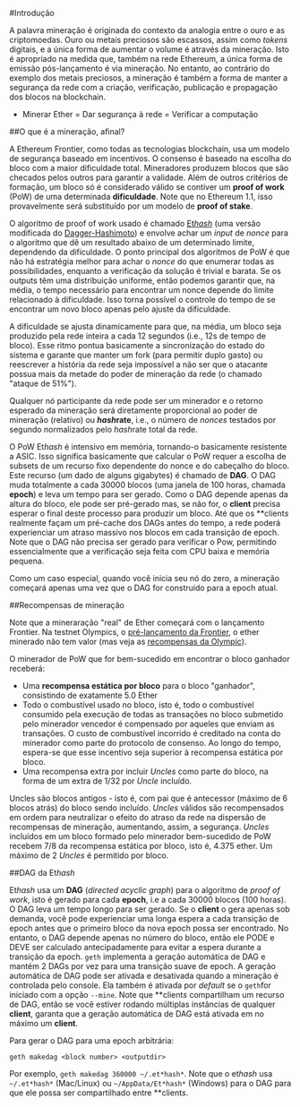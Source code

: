 #Introdução

A palavra mineração é originada do contexto da analogia entre o ouro e as criptomoedas. Ouro ou metais preciosos são escassos, assim como *tokens* digitais, e a única forma de aumentar o volume é através da mineração. Isto é apropriado na medida que, também na rede Ethereum, a única forma de emissão pós-lançamento é via mineração. No entanto, ao contrário do exemplo dos metais preciosos, a mineração é também a forma de manter a segurança da rede com a criação, verificação, publicação e propagação dos blocos na blockchain.

* Minerar Ether = Dar segurança à rede = Verificar a computação

##O que é a mineração, afinal?

A Ethereum Frontier, como todas as tecnologias blockchain, usa um modelo de segurança baseado em incentivos. O consenso é baseado na escolha do bloco com a maior dificuldade total. Mineradores produzem blocos que são checados pelos outros para garantir a validade. Além de outros critérios de formação, um bloco só é considerado válido se contiver um **proof of work** (PoW) de uma determinada **dificuldade**. Note que no Ethereum 1.1, isso provavelmente será substituído por um modelo de **proof of stake**.


O algoritmo de proof of work usado é chamado [Et*hash*](https://github.com/ethereum/wiki/wiki/Et*hash*) (uma versão modificada do [Dagger-Hashimoto](https://github.com/ethereum/wiki/wiki/Dagger-Hashimoto)) e envolve achar um *input* de *nonce* para o algoritmo que dê um resultado abaixo de um determinado limite, dependendo da dificuldade. O ponto principal dos algoritmos de PoW é que não há estratégia melhor para achar o *nonce* do que enumerar todas as possibilidades, enquanto a verificação da solução é trivial e barata. Se os outputs têm uma distribuição uniforme, então podemos garantir que, na média, o tempo necessário para encontrar um nonce depende do limite relacionado à dificuldade. Isso torna possível o controle do tempo de se encontrar um novo bloco apenas pelo ajuste da dificuldade.

A dificuldade se ajusta dinamicamente para que, na média, um bloco seja produzido pela rede inteira a cada 12 segundos (i.e., 12s de tempo de bloco). Esse ritmo pontua basicamente a sincronização do estado do sistema e garante que manter um fork (para permitir duplo gasto) ou reescrever a história da rede seja impossível a não ser que o atacante possua mais da metade do poder de mineração da rede (o chamado "ataque de 51%").

Qualquer nó participante da rede pode ser um minerador e o retorno esperado da mineração será diretamente proporcional ao poder de mineração (relativo) ou ***hash*rate**, i.e., o número de *nonces* testados por segundo normalizados pelo *hash*rate total da rede.

O PoW Et*hash* é intensivo em memória, tornando-o basicamente resistente a ASIC. Isso significa basicamente que calcular o PoW requer a escolha de subsets de um recurso fixo dependente do nonce e do cabeçalho do bloco. Este recurso (um dado de alguns gigabytes) é chamado de **DAG**. O DAG muda totalmente a cada 30000 blocos (uma janela de 100 horas, chamada **epoch**) e leva um tempo para ser gerado. Como o DAG depende apenas da altura do bloco, ele pode ser pré-gerado mas, se não for, o **client** precisa esperar o final deste processo para produzir um bloco. Até que os **client*s* realmente façam um pré-cache dos DAGs antes do tempo, a rede poderá experienciar um atraso massivo nos blocos em cada transição de epoch. Note que o DAG não precisa ser gerado para verificar o Pow, permitindo essencialmente que a verificação seja feita com CPU baixa e memória pequena.

Como um caso especial, quando você inicia seu nó do zero, a mineração começará apenas uma vez que o DAG for construído para a epoch atual.

##Recompensas de mineração

Note que a mineraração "real" de Ether começará com o lançamento Frontier. Na testnet Olympics, o [pré-lançamento da Frontier](http://ethereum.gitbooks.io/frontier-guide/), o ether minerado não tem valor (mas veja as [recompensas da Olympic](https://blog.ethereum.org/2015/05/09/olympic-frontier-pre-release/)).

O minerador de PoW que for bem-sucedido em encontrar o bloco ganhador receberá:

 * Uma **recompensa estática por bloco** para o bloco "ganhador", consistindo de exatamente 5.0 Ether
 * Todo o combustível usado no bloco, isto é, todo o combustível consumido pela execução de todas as transações no bloco submetido pelo minerador vencedor é compensado por aqueles que enviam as transações. O custo de combustível incorrido é creditado na conta do minerador como parte do protocolo de consenso. Ao longo do tempo, espera-se que esse incentivo seja superior à recompensa estática por bloco.
 * Uma recompensa extra por incluir *Uncles* como parte do bloco, na forma de um extra de 1/32 por *Uncle* incluído.

Uncles são blocos antigos - isto é, com pai que é antecessor (máximo de 6 blocos atrás) do bloco sendo incluído. *Uncles* válidos são recompensados em ordem para neutralizar o efeito do atraso da rede na dispersão de recompensas de mineração, aumentando, assim, a segurança. *Uncles* incluídos em um bloco formado pelo minerador bem-sucedido de PoW recebem 7/8 da recompensa estática por bloco, isto é, 4.375 ether. Um máximo de 2 *Uncles* é permitido por bloco.

##DAG da Et*hash*

Et*hash* usa um **DAG** (*directed acyclic graph*) para o algoritmo de *proof of work*, isto é gerado para cada **epoch**, i.e a cada 30000 blocos (100 horas). O DAG leva um tempo longo para ser gerado. Se o **client** o gera apenas sob demanda, você pode experienciar uma longa espera a cada transição de epoch antes que o primeiro bloco da nova epoch possa ser encontrado. No entanto, o DAG depende apenas no número do bloco, então ele PODE e DEVE ser calculado antecipadamente para evitar a espera durante a transição da epoch. `geth` implementa a geração automática de DAG e mantém 2 DAGs por vez para uma transição suave de epoch. A geração automática de DAG pode ser ativada e desativada quando a mineração é controlada pelo console. Ela também é ativada por *default* se o `geth`for iniciado com a opção `--mine`. Note que **client*s* compartilham um recurso de DAG, então se você estiver rodando múltiplas instâncias de qualquer **client**, garanta que a geração automática de DAG está ativada em no máximo um **client**.

Para gerar o DAG para uma epoch arbitrária:

```geth makedag <block number> <outputdir>```

Por exemplo, `geth makedag 360000 ~/.et*hash*`. Note que o et*hash* usa `~/.et*hash*` (Mac/Linux) ou `~/AppData/Et*hash*` (Windows) para o DAG para que ele possa ser compartilhado entre **client*s*. 
